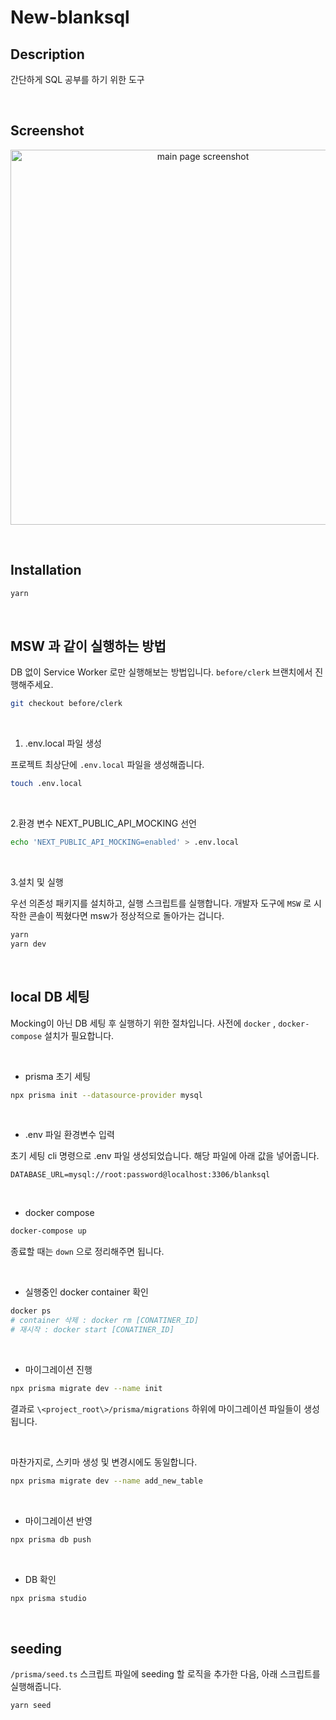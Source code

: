 # New-blanksql

## Description

간단하게 SQL 공부를 하기 위한 도구

&nbsp;&nbsp;

## Screenshot

<p align="center">
  <img src="https://github.com/JibJiby/new-blanksql/assets/24295703/0301547e-9458-4cd0-bff4-9d978411b37e" alt="main page screenshot" width="600px"/>
</p>

&nbsp;&nbsp;

## Installation

```bash
yarn
```

&nbsp;&nbsp;

## MSW 과 같이 실행하는 방법

DB 없이 Service Worker 로만 실행해보는 방법입니다.
`before/clerk`  브랜치에서 진행해주세요.

```bash
git checkout before/clerk
```

&nbsp;

1. .env.local 파일 생성

프로젝트 최상단에 `.env.local` 파일을 생성해줍니다.

```bash
touch .env.local
```

&nbsp;

2.환경 변수 NEXT_PUBLIC_API_MOCKING 선언

```bash
echo 'NEXT_PUBLIC_API_MOCKING=enabled' > .env.local
```

&nbsp;

3.설치 및 실행

우선 의존성 패키지를 설치하고, 실행 스크립트를 실행합니다. 개발자 도구에 `MSW` 로 시작한 콘솔이 찍혔다면 msw가 정상적으로 돌아가는 겁니다.

```bash
yarn
yarn dev
```

&nbsp;

## local DB 세팅

Mocking이 아닌 DB 세팅 후 실행하기 위한 절차입니다.
사전에 `docker` , `docker-compose` 설치가 필요합니다.

&nbsp;

* prisma 초기 세팅

```bash
npx prisma init --datasource-provider mysql
```

&nbsp;

* .env 파일 환경변수 입력

초기 세팅 cli 명령으로 .env 파일 생성되었습니다. 해당 파일에 아래 값을 넣어줍니다.

```dotenv
DATABASE_URL=mysql://root:password@localhost:3306/blanksql
```

&nbsp;

* docker compose

```bash
docker-compose up
```

종료할 때는 `down` 으로 정리해주면 됩니다.

&nbsp;

* 실행중인 docker container 확인

```bash
docker ps
# container 삭제 : docker rm [CONATINER_ID]
# 재시작 : docker start [CONATINER_ID]
```

&nbsp;

* 마이그레이션 진행

```bash
npx prisma migrate dev --name init
```

결과로 `\<project_root\>/prisma/migrations` 하위에 마이그레이션 파일들이 생성됩니다.

&nbsp;

마찬가지로, 스키마 생성 및 변경시에도 동일합니다.

```bash
npx prisma migrate dev --name add_new_table 
```

&nbsp;

* 마이그레이션 반영

```bash
npx prisma db push
```

&nbsp;

* DB 확인

```bash
npx prisma studio
```

&nbsp;&nbsp;

## seeding

`/prisma/seed.ts` 스크립트 파일에 seeding 할 로직을 추가한 다음, 아래 스크립트를 실행해줍니다.

```bash
yarn seed
```

&nbsp;&nbsp;
